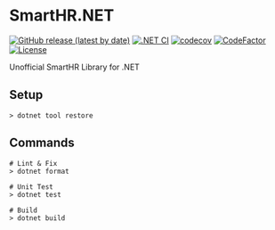 # SmartHR.NET

[![GitHub release (latest by date)](https://img.shields.io/github/v/release/nogic1008/SmartHR.NET)](https://github.com/nogic1008/SmartHR.NET/releases)
[![.NET CI](https://github.com/nogic1008/SmartHR.NET/actions/workflows/dotnet.yml/badge.svg)](https://github.com/nogic1008/SmartHR.NET/actions/workflows/dotnet.yml)
[![codecov](https://codecov.io/gh/nogic1008/SmartHR.NET/branch/master/graph/badge.svg?token=wkwjZuMLHC)](https://codecov.io/gh/nogic1008/SmartHR.NET)
[![CodeFactor](https://www.codefactor.io/repository/github/nogic1008/SmartHR.NET/badge)](https://www.codefactor.io/repository/github/nogic1008/SmartHR.NET)
[![License](https://img.shields.io/github/license/nogic1008/SmartHR.NET)](LICENSE)

Unofficial SmartHR Library for .NET

## Setup

```console
> dotnet tool restore
```

## Commands

```console
# Lint & Fix
> dotnet format

# Unit Test
> dotnet test

# Build
> dotnet build
```
